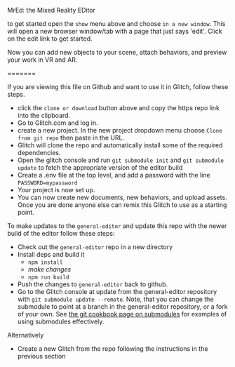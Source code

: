 MrEd: the Mixed Reality EDitor

to get started open the `show` menu above and choose `in a new window`.  This will open a new browser window/tab with
a page that just says 'edit'. Click on the edit link to get started.  

Now you can add new objects to your scene, attach behaviors, and preview your work in VR and AR.



=======

If you are viewing this file on Github and want to use it in Glitch, follow these steps.  

* click the `clone or download` button above and copy the https repo link into the clipboard.
* Go to Glitch.com and log in.
* create a new project. In the new project dropdown menu choose `Clone from git repo` then paste in the URL.
* Glitch will clone the repo and automatically install some of the required dependencies.  
* Open the glitch console and run `git submodule init` and `git submodule update` to fetch the appropriate version of the editor build
* Create a .env file at the top level, and add a password with the line `PASSWORD=mypassword`
* Your project is now set up.
* You can now create new documents, new behaviors, and upload assets. Once you are done anyone else can remix this
Glitch to use as a starting point.



To make updates to the `general-editor` and update this repo with the newer build of the editor follow these steps:

* Check out the `general-editor` repo in a new directory
* Install deps and build it
  * `npm install`
  *  _make changes_
  * `npm run build`
* Push the changes to `general-editor` back to github.
* Go to the Glitch console at update from the general-editor repository with `git submodule update --remote`.  Note, that you can change the submodule to point at a branch in the general-editor repository, or a fork of your own.  See [the git cookbook page on submodules](https://git-scm.com/book/en/v2/Git-Tools-Submodules) for examples of using submodules effectively.

Alternatively
* Create a new Glitch from the repo following the instructions in the previous section
